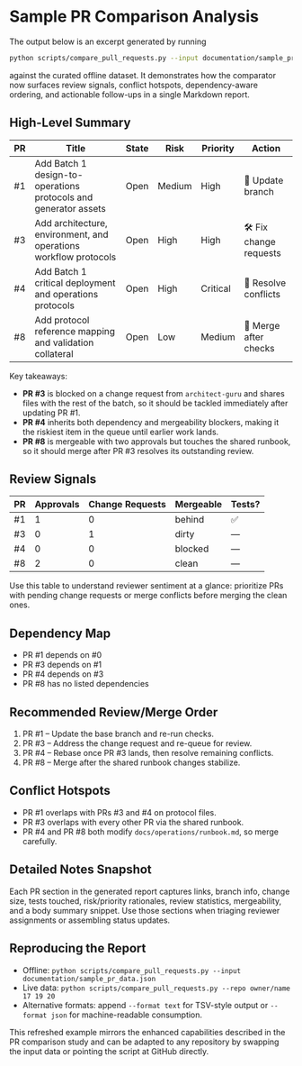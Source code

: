 # Sample PR Comparison Analysis

The output below is an excerpt generated by running

```bash
python scripts/compare_pull_requests.py --input documentation/sample_pr_data.json
```

against the curated offline dataset. It demonstrates how the comparator now
surfaces review signals, conflict hotspots, dependency-aware ordering, and
actionable follow-ups in a single Markdown report.

## High-Level Summary

| PR | Title | State | Risk | Priority | Action |
|----|-------|--------|------|----------|--------|
| #1 | Add Batch 1 design-to-operations protocols and generator assets | Open | Medium | High | 🔄 Update branch |
| #3 | Add architecture, environment, and operations workflow protocols | Open | High | High | 🛠️ Fix change requests |
| #4 | Add Batch 1 critical deployment and operations protocols | Open | High | Critical | 🧹 Resolve conflicts |
| #8 | Add protocol reference mapping and validation collateral | Open | Low | Medium | 🚢 Merge after checks |

Key takeaways:

- **PR #3** is blocked on a change request from `architect-guru` and shares files
  with the rest of the batch, so it should be tackled immediately after updating
  PR #1.
- **PR #4** inherits both dependency and mergeability blockers, making it the
  riskiest item in the queue until earlier work lands.
- **PR #8** is mergeable with two approvals but touches the shared runbook, so it
  should merge after PR #3 resolves its outstanding review.

## Review Signals

| PR | Approvals | Change Requests | Mergeable | Tests? |
|----|-----------|-----------------|-----------|--------|
| #1 | 1 | 0 | behind | ✅ |
| #3 | 0 | 1 | dirty | — |
| #4 | 0 | 0 | blocked | — |
| #8 | 2 | 0 | clean | — |

Use this table to understand reviewer sentiment at a glance: prioritize PRs with
pending change requests or merge conflicts before merging the clean ones.

## Dependency Map

- PR #1 depends on #0
- PR #3 depends on #1
- PR #4 depends on #3
- PR #8 has no listed dependencies

## Recommended Review/Merge Order

1. PR #1 – Update the base branch and re-run checks.
2. PR #3 – Address the change request and re-queue for review.
3. PR #4 – Rebase once PR #3 lands, then resolve remaining conflicts.
4. PR #8 – Merge after the shared runbook changes stabilize.

## Conflict Hotspots

- PR #1 overlaps with PRs #3 and #4 on protocol files.
- PR #3 overlaps with every other PR via the shared runbook.
- PR #4 and PR #8 both modify `docs/operations/runbook.md`, so merge carefully.

## Detailed Notes Snapshot

Each PR section in the generated report captures links, branch info, change size,
tests touched, risk/priority rationales, review statistics, mergeability, and a
body summary snippet. Use those sections when triaging reviewer assignments or
assembling status updates.

## Reproducing the Report

- Offline: `python scripts/compare_pull_requests.py --input documentation/sample_pr_data.json`
- Live data: `python scripts/compare_pull_requests.py --repo owner/name 17 19 20`
- Alternative formats: append `--format text` for TSV-style output or
  `--format json` for machine-readable consumption.

This refreshed example mirrors the enhanced capabilities described in the PR
comparison study and can be adapted to any repository by swapping the input data
or pointing the script at GitHub directly.
